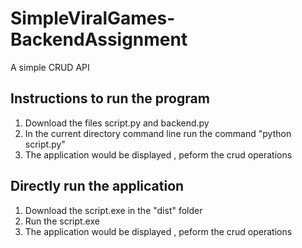 # SimpleViralGames-BackendAssignment
A simple CRUD API


## Instructions to run the program
1. Download the files script.py and backend.py
2. In the current directory command line run the command "python script.py"
3. The application would be displayed , peform the crud operations 

## Directly run the application
1. Download the script.exe in the "dist" folder
2. Run the script.exe 
3. The application would be displayed , peform the crud operations 
